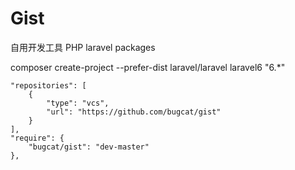 # Gist
自用开发工具  PHP  laravel packages


composer create-project --prefer-dist laravel/laravel laravel6 "6.*"

```
"repositories": [
    {
        "type": "vcs",
        "url": "https://github.com/bugcat/gist"
    }
],
"require": {
    "bugcat/gist": "dev-master"
},
```
